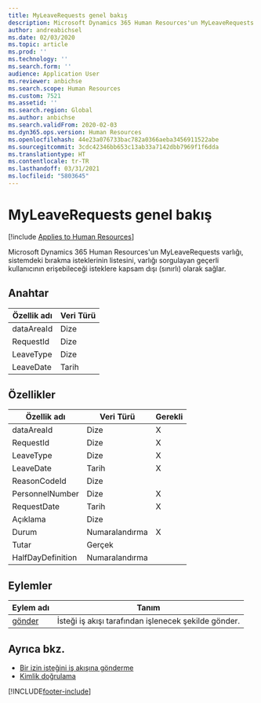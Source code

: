 ```yaml
---
title: MyLeaveRequests genel bakış
description: Microsoft Dynamics 365 Human Resources'un MyLeaveRequests varlığı, sistemdeki bırakma isteklerinin listesini, varlığı sorgulayan geçerli kullanıcının erişebileceği isteklere kapsam dışı (sınırlı) olarak sağlar.
author: andreabichsel
ms.date: 02/03/2020
ms.topic: article
ms.prod: ''
ms.technology: ''
ms.search.form: ''
audience: Application User
ms.reviewer: anbichse
ms.search.scope: Human Resources
ms.custom: 7521
ms.assetid: ''
ms.search.region: Global
ms.author: anbichse
ms.search.validFrom: 2020-02-03
ms.dyn365.ops.version: Human Resources
ms.openlocfilehash: 44e23a076733bac782a0366aeba3456911522abe
ms.sourcegitcommit: 3cdc42346bb653c13ab33a7142dbb7969f1f6dda
ms.translationtype: HT
ms.contentlocale: tr-TR
ms.lasthandoff: 03/31/2021
ms.locfileid: "5803645"
---
```

# <a name="myleaverequests-overview"></a>MyLeaveRequests genel bakış

[!include [Applies to Human Resources](../includes/applies-to-hr.md)]

Microsoft Dynamics 365 Human Resources'un MyLeaveRequests varlığı, sistemdeki bırakma isteklerinin listesini, varlığı sorgulayan geçerli kullanıcının erişebileceği isteklere kapsam dışı (sınırlı) olarak sağlar.

## <a name="key"></a>Anahtar

  | Özellik adı | Veri Türü |
  |---------------|-----------|
  | dataAreaId    | Dize    |
  | RequestId     | Dize    |
  | LeaveType     | Dize    |
  | LeaveDate     | Tarih      |
  
## <a name="properties"></a>Özellikler

  | Özellik adı     | Veri Türü | Gerekli |
  |-------------------|-----------|----------|
  | dataAreaId        | Dize    | X        |
  | RequestId         | Dize    | X        |
  | LeaveType         | Dize    | X        |
  | LeaveDate         | Tarih      | X        |
  | ReasonCodeId      | Dize    |          |
  | PersonnelNumber   | Dize    | X        |
  | RequestDate       | Tarih      | X        |
  | Açıklama           | Dize    |          |
  | Durum            | Numaralandırma      | X        |
  | Tutar            | Gerçek      |          |
  | HalfDayDefinition | Numaralandırma      |          |

## <a name="actions"></a>Eylemler

 | Eylem adı                               | Tanım                                     |
 |-------------------------------------------|-------------------------------------------------|
 | [gönder](hr-developer-api-myleaverequests-submit.md)   | İsteği iş akışı tarafından işlenecek şekilde gönder. |

## <a name="see-also"></a>Ayrıca bkz.

- [Bir izin isteğini iş akışına gönderme](hr-developer-api-myleaverequests-submit.md)
- [Kimlik doğrulama](hr-developer-api-authentication.md)

[!INCLUDE[footer-include](../includes/footer-banner.md)]